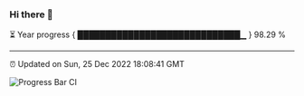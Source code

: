 ### Hi there 👋

⏳ Year progress { █████████████████████████████▁ } 98.29 %

---

⏰ Updated on Sun, 25 Dec 2022 18:08:41 GMT

![Progress Bar CI](https://github.com/Shyam-Makwana/GitHub-Actions-Demo/workflows/Progress%20Bar%20CI/badge.svg)
